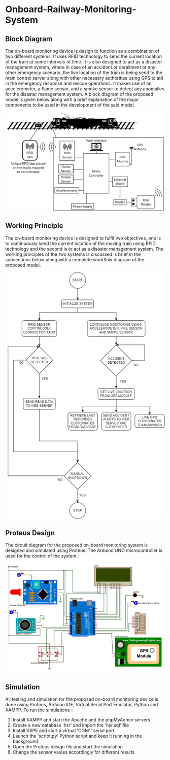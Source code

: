 # Onboard-Railway-Monitoring-System

## Block Diagram
The on-board monitoring device is design to function as a combination of two different systems. It uses RFID technology to send the current location of the train at some intervals of time. It is also designed to act as a disaster management system, where in case of an accident or derailment or any other emergency scenario, the live location of the train is being send to the main control server along with other necessary authorities using GPS to aid in the emergency response and rescue operations. It makes use of an accelerometer, a flame sensor, and a smoke sensor to detect any anomalies for the disaster management system. A block diagram of the proposed model is given below along with a brief explanation of the major components to be used in the development of the said model.
<div align="center"><img src="Images/Block diagram for on-board monitoring device.jpg" width="500"></div>

## Working Principle
The on-board monitoring device is designed to fulfil two objectives, one is to continuously send the current location of the moving train using RFID technology and the second is to act as a disaster management system. The working principles of the two systems is discussed is brief in the subsections below along with a complete workflow diagram of the proposed model.
<div align="center"><img src="Images/Working of on-board monitoring device.jpg" width="500"></div>

## Proteus Design
The circuit diagram for the proposed on-board monitoring system is designed and simulated using Proteus. The Arduino UNO microcontroller is used for the control of the system. 
<div align="center"><img src="Images/On-board monitoring device implementation using Proteus.jpg" width="500"></div>

## Simulation
All testing and simulation for the proposed on-board monitoring device is done using Proteus, Arduino IDE, Virtual Serial Port Emulator, Python and XAMPP. To run the simulations - 
<ol>
  <li>Install XAMPP and start the Apache and the phpMyAdmin servers</li>
  <li>Create a new database 'hsr' and import the 'hsr.sql' file</li>
  <li>Install VSPE and start a virtual 'COM1' serial port</li>
  <li>Launch the 'script.py' Python script and keep it running in the background</li>
  <li>Open the Proteus design file and start the simulation</li>
  <li>Change the sensor vaules accordingly for different results</li>
</ol>
